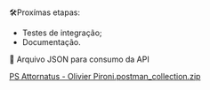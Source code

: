 🛠️Proxímas etapas:
 - Testes de integração;
 - Documentação.

 📁 Arquivo JSON para consumo da API

[PS Attornatus - Olivier Pironi.postman_collection.zip](https://github.com/olivierpironi/psattoolivier/files/10519647/PS.Attornatus.-.Olivier.Pironi.postman_collection.zip)
